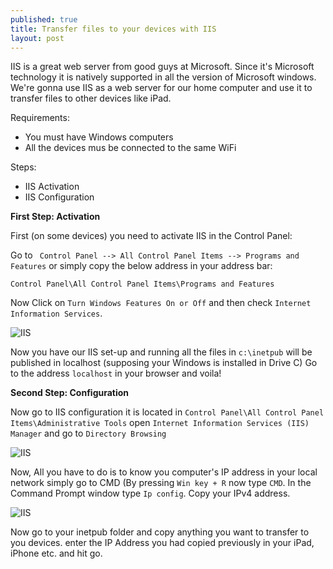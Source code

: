 ```yaml
---
published: true
title: Transfer files to your devices with IIS
layout: post
---
```

IIS is a great web server from good guys at Microsoft. Since it's Microsoft technology it is natively supported in all the version of Microsoft windows. We're gonna use IIS as a web server for our home computer and use it to transfer files to other devices like iPad.

Requirements: 

 - You must have Windows computers
 - All the devices mus be connected to the same WiFi

Steps:

 - IIS Activation
 - IIS Configuration

**First Step: Activation**

First (on some devices) you need to activate IIS in the Control Panel:

Go to `` Control Panel --> All Control Panel Items --> Programs and Features`` or simply copy the below address in your address bar: 

``Control Panel\All Control Panel Items\Programs and Features``

Now Click on ``Turn Windows Features On or Off`` and then check ``Internet Information Services``.

![IIS](http://blog.adelr.ir/images/IIS.JPG)

Now you have our IIS set-up and running all the files in ``c:\inetpub`` will be published in localhost (supposing your Windows is installed in Drive C)
Go to the address ``localhost`` in your browser and voila!

**Second Step: Configuration**

Now go to IIS configuration it is located in ``Control Panel\All Control Panel Items\Administrative Tools``
open ``Internet Information Services (IIS) Manager`` and go to ``Directory Browsing``

![IIS](http://blog.adelr.ir/images/IIS2.JPG)

Now, All you have to do is to know you computer's IP address in your local network simply go to CMD (By pressing ``Win key + R`` now type ``CMD``. In the Command Prompt window type ``Ip config``. Copy your IPv4 address.

![IIS](http://blog.adelr.ir/images/IIS3.JPG)

Now go to your inetpub folder and copy anything you want to transfer to you devices. enter the IP Address you had copied previously in your iPad, iPhone etc. and hit go.